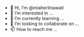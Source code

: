 - 👋 Hi, I’m @miaherlinawati
- 👀 I’m interested in ...
- 🌱 I’m currently learning ...
- 💞️ I’m looking to collaborate on ...
- 📫 How to reach me ...

<!---
miaherlinawati/miaherlinawati is a ✨ special ✨ repository because its `README.md` (this file) appears on your GitHub profile.
You can click the Preview link to take a look at your changes.
--->
